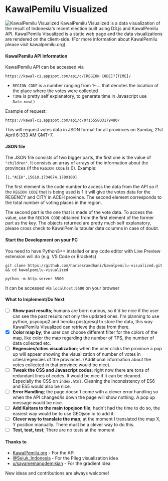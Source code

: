 # KawalPemilu Visualized
![KawalPemilu Visualized](https://raw.githubusercontent.com/hariesramdhani/kawalpemilu-visualized/master/src/assets/img/docs/visualization.png)
KawalPemilu Visualized is a data visualization of the result of Indonesia's recent election built using D3.js and KawalPemilu API. KawalPemilu Visualized is a static web page and the data visualizations are rendered on the client-side. (For more information about KawalPemilu please visit kawalpemilu.org).

#### KawalPemilu API Information
KawalPemilu API can be accessed via
```
https://kawal-c1.appspot.com/api/c/[REGION CODE]?[TIME]/
```
- `REGION CODE` is a number ranging from 1~... that denotes the location of the place where the votes were collected
- `TIME` is pretty self explanatory, to generate time in Javascript use `Date.now()`

Example of request:
```
https://kawal-c1.appspot.com/api/c/0?1555803179480/
```
This will request votes data in JSON format for all provinces on Sunday, 21st April 6:333 AM GMT+7.

#### JSON file
The JSON file consists of two bigger parts, the first one is the value of `"children"`. It consists an array of arrays of the information about the provinces (if the `REGION CODE` is 0). 
Example:
```
[1,"ACEH",15610,1734674,1789100]
```
The first element is the code number to access the data from the API so if the `REGION CODE` that is being used is 1 it will give the votes data for the REGENCY and CITY in ACEH province.
The second element corresponds to the total number of voting places in the region.

The second part is the one that is made of the vote data. To access the value, use the `REGION CODE` obtained from the first element of the former part as the key. The objects returned are pretty much self explanatory, please cross check to KawalPemilu tabular data columns in case of doubt.

#### Start the Development on your PC
You need to have Python3++ installed or any code editor with Live Preview extension will do (e.g. VS Code or Brackets)
```
git clone https://github.com/hariesramdhani/kawalpemilu-visualized.git && cd kawalpemilu-visualized

python -m http.server 5500
```
It can be accessed via `localhost:5500` on your browser

#### What to Implement/Do Next
- [ ] **Show past results**; humans are born curious, so it'd be nice if the user can see the past results not only the updated ones. I'm planning to use python, psycopq2 and heroku postgresql to store the data, this way KawalPemilu Visualized can retrieve the data from there.
- [x] **Color map by**; the user can choose different filter for the colors of the map, like color the map regarding the number of TPS, the number of data collected etc.
- [ ] **Regencies/cities visualization**; when the user clicks the province a pop up will appear showing the visualization of number of votes in cities/regencies of the provinces. (Additional information about the votes collected in that province would be nice).
- [ ] **Tweak the CSS and Javascript codes**; right now there are tons of redundant lines of codes. It would be nice if it can be cleaned. Especially the CSS on `index.html`. Cleaning the inconsistency of ES6 and ES5 would also be nice.
- [ ] **Error Handling**; the page doesn't come with a clever error handling so when the API changed/is down the page will show nothing. A pop up message would be nice.
- [ ] **Add Kaltara to the main topojson file**; hadn't had the time to do so, the easiest way would be to use GEOjson.io to add it.
- [ ] **Clever way to translate the map**; at the moment I translated the map X, Y position manually. There must be a clever way to do this.
- [ ] **Test, test, test**; There are no tests at the moment

#### Thanks to
- [KawalPemilu.org](http://kawalpemilu.org) - For the API
- [@Sejuk_Indonesia](https://twitter.com/Sejuk_Indonesia/) - For the Pileg visualization idea
- [u/sayamemangdemikian](http://old.reddit.com/user/sayamemangdemikian) - For the gradient idea

New ideas and contributions are always welcome!